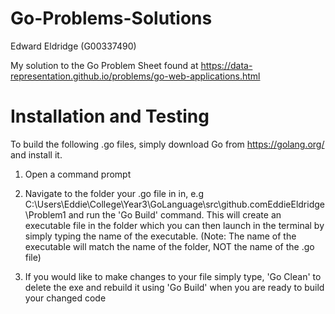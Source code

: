 # Go-Problems-Solutions

Edward Eldridge (G00337490)

My solution to the Go Problem Sheet found at https://data-representation.github.io/problems/go-web-applications.html

# Installation and Testing
To build the following .go files, simply download Go from https://golang.org/ and install it.

1. Open a command prompt

2. Navigate to the folder your .go file in in, e.g C:\Users\Eddie\College\Year3\GoLanguage\src\github.comEddieEldridge\Problem1
and run the 'Go Build' command. This will create an executable file in the folder which you can then launch in the terminal by simply typing the name of the executable. (Note: The name of the executable will match the name of the folder, NOT the name of the .go file)

3. If you would like to make changes to your file simply type, 'Go Clean' to delete the exe and rebuild it using 'Go Build' when you are ready to build your changed code

